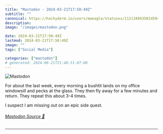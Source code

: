 ```yaml
---
title: "Mastodon - 2024-03-21T17:50:49Z"
subtitle: ""
canonical: https://hachyderm.io/users/mweagle/statuses/112134943501459406
description:
image: "/images/mastodon.png"

date: 2024-03-21T17:50:49Z
lastmod: 2024-03-21T17:50:49Z
image: ""
tags: ["Social Media"]

categories: ["mastodon"]
# generated: 2024-06-21T21:40:31-07:00
---
```

![Mastodon](/images/mastodon.png)

<p>For about the last week, every morning a bushtit lands on my office windowsill and pecks at the glass. They then fly away for a few minutes and return. They repeat this about 3-4 times.</p><p>I suspect I am missing out on an epic side quest.</p>


###### [Mastodon Source 🐘](https://hachyderm.io/@mweagle/112134943501459406)

___
